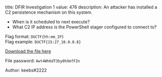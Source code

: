 title: DFIR Investigation 1
value: 476
description: An attacker has installed a C2 persistence mechanism on this system.

- When is it scheduled to next execute?
- What C2 IP address is the PowerShell stager configured to connect to? 

Flag format: `DUCTF{hh:mm_IP}` </br>
Flag example: `DUCTF{15:27_10.0.0.8}`

[Download the file here](https://files.duc.tf/dfir-investigation.zip)

File password: `Awt4Wh6dT3by0hXmfFZn`

Author: keebs#2222
